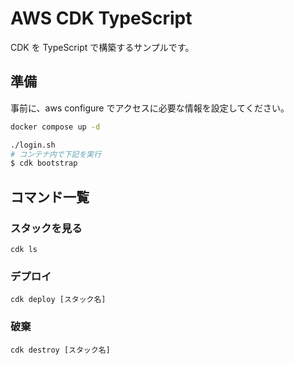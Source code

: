 # AWS CDK TypeScript

CDK を TypeScript で構築するサンプルです。

## 準備

事前に、aws configure でアクセスに必要な情報を設定してください。

```sh
docker compose up -d
```

```sh
./login.sh
# コンテナ内で下記を実行
$ cdk bootstrap
```

## コマンド一覧

### スタックを見る

```
cdk ls
```

### デプロイ

```
cdk deploy [スタック名]
```

### 破棄

```
cdk destroy [スタック名]
```
